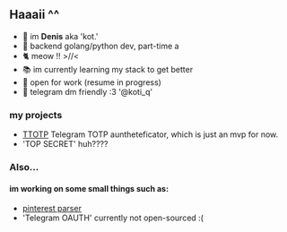 ## Haaaii ^^

- 🌱 im **Denis** aka 'kot.'
- 🎀 backend golang/python dev, part-time a
- 🐈 meow !! >//<
- 📚 im currently learning my stack to get better 
- 💼 open for work (resume in progress)
- 💬 telegram dm friendly :3 '@koti_q'

### my projects
- [TTOTP](//github.com/koti-q/TOTP-telegram) Telegram TOTP auntheteficator, which is just an mvp for now.
- 'TOP SECRET' huh????

### Also...
#### im working on some small things such as:
- [pinterest parser](//github.com/koti-q/pinterest-parser)
- 'Telegram OAUTH' currently not open-sourced :(
